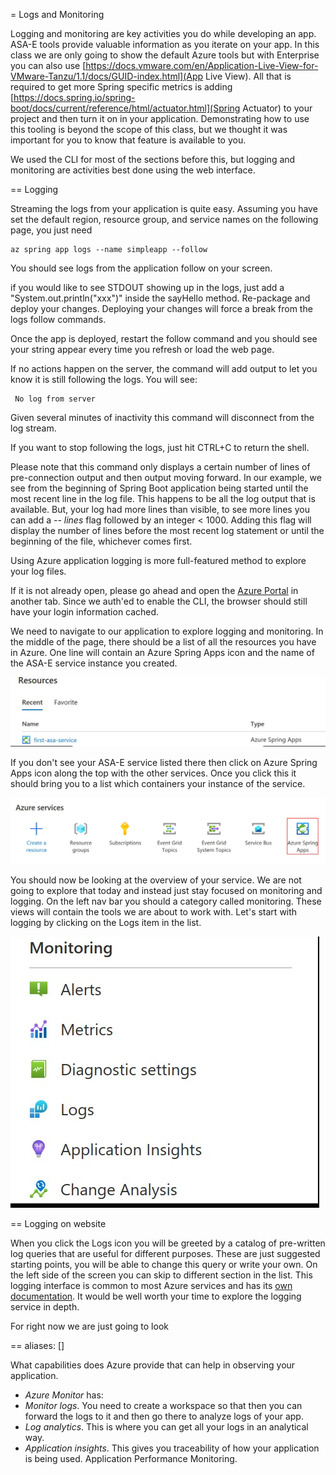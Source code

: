 = Logs and Monitoring

Logging and monitoring are key activities you do while developing an app. ASA-E tools provide valuable information as you iterate on your app. In this class we are only going to show the default Azure tools but with Enterprise you can also use [https://docs.vmware.com/en/Application-Live-View-for-VMware-Tanzu/1.1/docs/GUID-index.html](App Live View). All that is required to get more Spring specific metrics is adding [https://docs.spring.io/spring-boot/docs/current/reference/html/actuator.html](Spring Actuator) to your project and then turn it on in your application. Demonstrating how to use this tooling is beyond the scope of this class, but we thought it was important for you to know that feature is available to you.   

We used the CLI for most of the sections before this, but logging and monitoring are activities best done using the web interface.  

== Logging

Streaming the logs from your application is quite easy. Assuming you have set the default region, resource group, and service names on the following page, you just need 

```execute
az spring app logs --name simpleapp --follow
```

You should see logs from the application follow on your screen.

if you would like to see STDOUT showing up in the logs, just add a "System.out.println("xxx")" inside the sayHello method. Re-package and deploy your changes. Deploying your changes will force a break from the logs follow commands. 

Once the app is deployed, restart the follow command and you should see your string appear every time you refresh or load the web page.

If no actions happen on the server, the command will add output to let you know it is still following the logs. You will see:

```shell
 No log from server
```

Given several minutes of inactivity this command will disconnect from the log stream. 

If you want to stop following the logs, just hit CTRL+C to return the shell.

Please note that this command only displays a certain number of lines of pre-connection output and then output moving forward. In our example, we see from the beginning of Spring Boot application being started until the most recent line in the log file. This happens to be all the log output that is available. But, your log had more lines than visible, to see more lines you can add a _-- lines_ flag followed by an integer < 1000. Adding this flag will display the number of lines before the most recent log statement or until the beginning of the file, whichever comes first. 

Using Azure application logging is more full-featured method to explore your log files. 

If it is not already open, please go ahead and open the [Azure Portal](https://portal.amazon.com) in another tab. Since we auth'ed to enable the CLI, the browser should still have your login information cached. 

We need to navigate to our application to explore logging and monitoring. In the middle of the page, there should be a list of all the resources you have in Azure. One line will contain an Azure Spring Apps icon and the name of the ASA-E service instance you created.

![](images/logging-asa-service-list.jpg)

If you don't see your ASA-E service listed there then click on Azure Spring Apps icon along the top with the other services. Once you click this it should bring you to a list which containers your instance of the service.

![](images/logging-asa-service-bar.jpg)

You should now be looking at the overview of your service. We are not going to explore that today and instead just stay focused on monitoring and logging. On the left nav bar you should a category called monitoring. These views will contain the tools we are about to work with. Let's start with logging by clicking on the Logs item in the list.

![](images/logging-left-nav.jpg)

== Logging on website

When you click the Logs icon you will be greeted by a catalog of pre-written log queries that are useful for different purposes. These are just suggested starting points, you will be able to change this query or write your own. On the left side of the screen you can skip to different section in the list. This logging interface is common to most Azure services and has its [own documentation](https://learn.microsoft.com/en-us/azure/azure-monitor/logs/data-platform-logs). It would be well worth your time to explore the logging service in depth.

For right now we are just going to look 





== aliases: []

What capabilities does Azure provide that can help in observing your application.

* _Azure Monitor_ has:
* _Monitor logs_. You need to create a workspace so that then you can forward the logs to it and then go there to analyze logs of your app.
* _Log analytics_. This is where you can get all your logs in an analytical way.
* _Application insights_. This gives you traceability of how your application is being used. Application Performance Monitoring.
